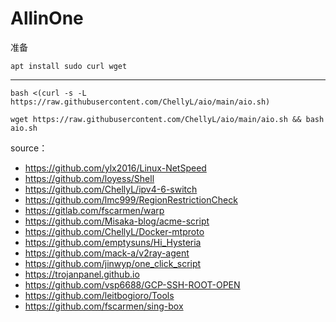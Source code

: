 # AllinOne

准备
```
apt install sudo curl wget
```
----
```
bash <(curl -s -L https://raw.githubusercontent.com/ChellyL/aio/main/aio.sh)
```

```
wget https://raw.githubusercontent.com/ChellyL/aio/main/aio.sh && bash aio.sh
```


source：

- https://github.com/ylx2016/Linux-NetSpeed
- https://github.com/loyess/Shell
- https://github.com/ChellyL/ipv4-6-switch
- https://github.com/lmc999/RegionRestrictionCheck
- https://gitlab.com/fscarmen/warp
- https://github.com/Misaka-blog/acme-script
- https://github.com/ChellyL/Docker-mtproto
- https://github.com/emptysuns/Hi_Hysteria
- https://github.com/mack-a/v2ray-agent
- https://github.com/jinwyp/one_click_script
- https://trojanpanel.github.io
- https://github.com/vsp6688/GCP-SSH-ROOT-OPEN
- https://github.com/leitbogioro/Tools
- https://github.com/fscarmen/sing-box

